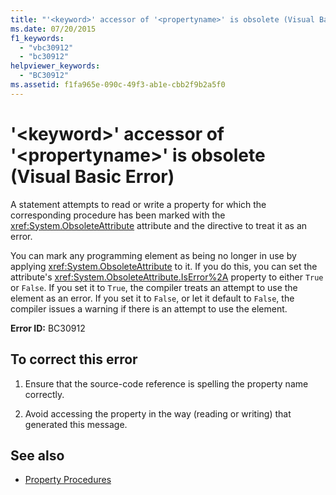 ```yaml
---
title: "'<keyword>' accessor of '<propertyname>' is obsolete (Visual Basic Error)"
ms.date: 07/20/2015
f1_keywords: 
  - "vbc30912"
  - "bc30912"
helpviewer_keywords: 
  - "BC30912"
ms.assetid: f1fa965e-090c-49f3-ab1e-cbb2f9b2a5f0
---
```

# '\<keyword>' accessor of '\<propertyname>' is obsolete (Visual Basic Error)
A statement attempts to read or write a property for which the corresponding procedure has been marked with the <xref:System.ObsoleteAttribute> attribute and the directive to treat it as an error.  
  
 You can mark any programming element as being no longer in use by applying <xref:System.ObsoleteAttribute> to it. If you do this, you can set the attribute's <xref:System.ObsoleteAttribute.IsError%2A> property to either `True` or `False`. If you set it to `True`, the compiler treats an attempt to use the element as an error. If you set it to `False`, or let it default to `False`, the compiler issues a warning if there is an attempt to use the element.  
  
 **Error ID:** BC30912  
  
## To correct this error  
  
1. Ensure that the source-code reference is spelling the property name correctly.  
  
2. Avoid accessing the property in the way (reading or writing) that generated this message.  
  
## See also

- [Property Procedures](../../visual-basic/programming-guide/language-features/procedures/property-procedures.md)
